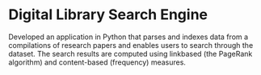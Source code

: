 # Digital Library Search Engine 
Developed an application in Python that parses and indexes data
from a compilations of research papers and enables users to search
through the dataset. The search results are computed using linkbased
(the PageRank algorithm) and content-based (frequency)
measures.
